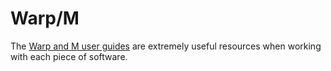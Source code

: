 # Warp/M

The [Warp and M user guides](http://www.warpem.com/warp/?page_id=51) are extremely useful resources when working with each piece of software.
